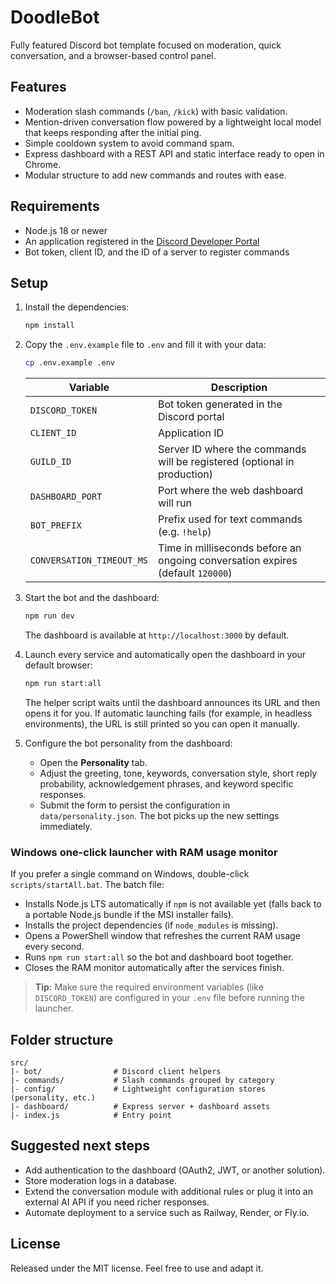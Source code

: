 # DoodleBot

Fully featured Discord bot template focused on moderation, quick conversation, and a browser-based control panel.

## Features

- Moderation slash commands (`/ban`, `/kick`) with basic validation.
- Mention-driven conversation flow powered by a lightweight local model that keeps responding after the initial ping.
- Simple cooldown system to avoid command spam.
- Express dashboard with a REST API and static interface ready to open in Chrome.
- Modular structure to add new commands and routes with ease.

## Requirements

- Node.js 18 or newer
- An application registered in the [Discord Developer Portal](https://discord.com/developers/applications)
- Bot token, client ID, and the ID of a server to register commands

## Setup

1. Install the dependencies:

   ```bash
   npm install
   ```

2. Copy the `.env.example` file to `.env` and fill it with your data:

   ```bash
   cp .env.example .env
   ```

   | Variable         | Description                                                               |
   | ---------------- | ------------------------------------------------------------------------- |
   | `DISCORD_TOKEN`  | Bot token generated in the Discord portal                                 |
   | `CLIENT_ID`      | Application ID                                                            |
   | `GUILD_ID`       | Server ID where the commands will be registered (optional in production)  |
   | `DASHBOARD_PORT` | Port where the web dashboard will run                                      |
   | `BOT_PREFIX`     | Prefix used for text commands (e.g. `!help`)                              |
   | `CONVERSATION_TIMEOUT_MS` | Time in milliseconds before an ongoing conversation expires (default `120000`) |

3. Start the bot and the dashboard:

   ```bash
   npm run dev
   ```

   The dashboard is available at `http://localhost:3000` by default.

4. Launch every service and automatically open the dashboard in your default browser:

   ```bash
   npm run start:all
   ```

   The helper script waits until the dashboard announces its URL and then opens it for you. If automatic launching fails (for example, in headless environments), the URL is still printed so you can open it manually.

5. Configure the bot personality from the dashboard:

   - Open the **Personality** tab.
   - Adjust the greeting, tone, keywords, conversation style, short reply probability, acknowledgement phrases, and keyword specific responses.
   - Submit the form to persist the configuration in `data/personality.json`. The bot picks up the new settings immediately.

### Windows one-click launcher with RAM usage monitor

If you prefer a single command on Windows, double-click `scripts/startAll.bat`. The batch file:

- Installs Node.js LTS automatically if `npm` is not available yet (falls back to a portable Node.js bundle if the MSI installer fails).
- Installs the project dependencies (if `node_modules` is missing).
- Opens a PowerShell window that refreshes the current RAM usage every second.
- Runs `npm run start:all` so the bot and dashboard boot together.
- Closes the RAM monitor automatically after the services finish.

> **Tip:** Make sure the required environment variables (like `DISCORD_TOKEN`) are configured in your `.env` file before running the launcher.

## Folder structure

```
src/
|- bot/                # Discord client helpers
|- commands/           # Slash commands grouped by category
|- config/             # Lightweight configuration stores (personality, etc.)
|- dashboard/          # Express server + dashboard assets
|- index.js            # Entry point
```

## Suggested next steps

- Add authentication to the dashboard (OAuth2, JWT, or another solution).
- Store moderation logs in a database.
- Extend the conversation module with additional rules or plug it into an external AI API if you need richer responses.
- Automate deployment to a service such as Railway, Render, or Fly.io.

## License

Released under the MIT license. Feel free to use and adapt it.
